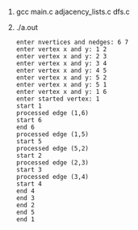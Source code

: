 1.  gcc main.c adjacency_lists.c dfs.c

2.  ./a.out

        enter nvertices and nedges: 6 7
        enter vertex x and y: 1 2
        enter vertex x and y: 2 3
        enter vertex x and y: 3 4
        enter vertex x and y: 4 5
        enter vertex x and y: 5 2
        enter vertex x and y: 5 1
        enter vertex x and y: 1 6
        enter started vertex: 1
        start 1
        processed edge (1,6)
        start 6
        end 6
        processed edge (1,5)
        start 5
        processed edge (5,2)
        start 2
        processed edge (2,3)
        start 3
        processed edge (3,4)
        start 4
        end 4
        end 3
        end 2
        end 5
        end 1
